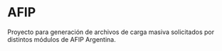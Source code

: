 # AFIP
Proyecto para generación de archivos de carga masiva solicitados por distintos módulos de AFIP Argentina.
